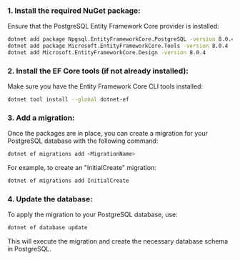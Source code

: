 ﻿### 1. Install the required NuGet package:

Ensure that the PostgreSQL Entity Framework Core provider is installed:

```bash
dotnet add package Npgsql.EntityFrameworkCore.PostgreSQL -version 8.0.4
dotnet add package Microsoft.EntityFrameworkCore.Tools -version 8.0.4
dotnet add Microsoft.EntityFrameworkCore.Design -version 8.0.4
```

### 2. Install the EF Core tools (if not already installed):

Make sure you have the Entity Framework Core CLI tools installed:

```bash
dotnet tool install --global dotnet-ef
```

### 3. Add a migration:

Once the packages are in place, you can create a migration for your PostgreSQL database with the following command:

```bash
dotnet ef migrations add <MigrationName>
```

For example, to create an "InitialCreate" migration:

```bash
dotnet ef migrations add InitialCreate
```

### 4. Update the database:

To apply the migration to your PostgreSQL database, use:

```bash
dotnet ef database update
```

This will execute the migration and create the necessary database schema in PostgreSQL.
